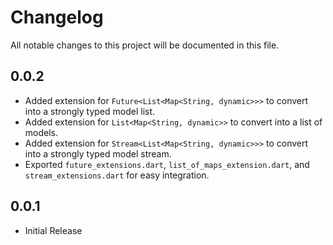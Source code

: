 # Changelog

All notable changes to this project will be documented in this file.

## 0.0.2
- Added extension for `Future<List<Map<String, dynamic>>>` to convert into a strongly typed model list.
- Added extension for `List<Map<String, dynamic>>` to convert into a list of models.
- Added extension for `Stream<List<Map<String, dynamic>>>` to convert into a strongly typed model stream.
- Exported `future_extensions.dart`, `list_of_maps_extension.dart`, and `stream_extensions.dart` for easy integration.

## 0.0.1 
- Initial Release
